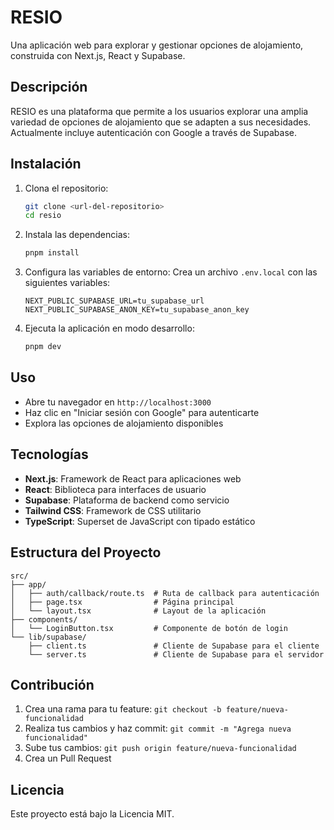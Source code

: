 # RESIO

Una aplicación web para explorar y gestionar opciones de alojamiento, construida con Next.js, React y Supabase.

## Descripción

RESIO es una plataforma que permite a los usuarios explorar una amplia variedad de opciones de alojamiento que se adapten a sus necesidades. Actualmente incluye autenticación con Google a través de Supabase.

## Instalación

1. Clona el repositorio:
   ```bash
   git clone <url-del-repositorio>
   cd resio
   ```

2. Instala las dependencias:
   ```bash
   pnpm install
   ```

3. Configura las variables de entorno:
   Crea un archivo `.env.local` con las siguientes variables:
   ```
   NEXT_PUBLIC_SUPABASE_URL=tu_supabase_url
   NEXT_PUBLIC_SUPABASE_ANON_KEY=tu_supabase_anon_key
   ```

4. Ejecuta la aplicación en modo desarrollo:
   ```bash
   pnpm dev
   ```

## Uso

- Abre tu navegador en `http://localhost:3000`
- Haz clic en "Iniciar sesión con Google" para autenticarte
- Explora las opciones de alojamiento disponibles

## Tecnologías

- **Next.js**: Framework de React para aplicaciones web
- **React**: Biblioteca para interfaces de usuario
- **Supabase**: Plataforma de backend como servicio
- **Tailwind CSS**: Framework de CSS utilitario
- **TypeScript**: Superset de JavaScript con tipado estático

## Estructura del Proyecto

```
src/
├── app/
│   ├── auth/callback/route.ts  # Ruta de callback para autenticación
│   ├── page.tsx                # Página principal
│   └── layout.tsx              # Layout de la aplicación
├── components/
│   └── LoginButton.tsx         # Componente de botón de login
└── lib/supabase/
    ├── client.ts               # Cliente de Supabase para el cliente
    └── server.ts               # Cliente de Supabase para el servidor
```

## Contribución

1. Crea una rama para tu feature: `git checkout -b feature/nueva-funcionalidad`
2. Realiza tus cambios y haz commit: `git commit -m "Agrega nueva funcionalidad"`
3. Sube tus cambios: `git push origin feature/nueva-funcionalidad`
4. Crea un Pull Request

## Licencia

Este proyecto está bajo la Licencia MIT.
